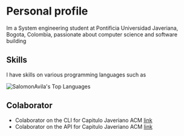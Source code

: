 # Personal profile

Im a System engineering student at Pontificia Universidad Javeriana, Bogota, Colombia, passionate about computer science and software building

## Skills

I have skills on various programming languages such as

![SalomonAvila's Top Languages](https://github-readme-stats.vercel.app/api/top-langs/?username=SalomonAvila&theme=vue-dark&show_icons=true&hide_border=false&layout=compact)

## Colaborator
- Colaborator on the CLI for Capitulo Javeriano ACM [link](https://github.com/CapituloJaverianoACM/acm-cli)
- Colaborator on the API for Capitulo Javeriano ACM [link](https://github.com/CapituloJaverianoACM/acm-api)
